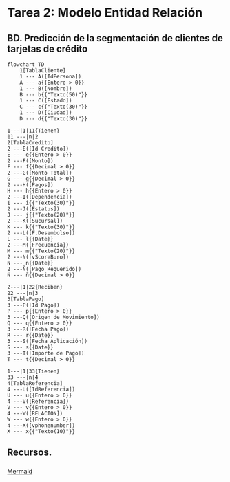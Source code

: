 # Tarea 2: Modelo Entidad Relación

## BD. Predicción de la segmentación de clientes de tarjetas de crédito

```mermaid
flowchart TD
    1[TablaCliente]
    1 --- A([IdPersona])
    A --- a{{Entero > 0}}
    1 --- B([Nombre])
    B --- b{{"Texto(50)"}}
    1 --- C([Estado])
    C --- c{{"Texto(30)"}}
    1 --- D([Ciudad])
    D --- d{{"Texto(30)"}}

1---|1|11{Tienen}
11 ---|n|2
2[TablaCredito]
2 ---E([Id Credito])
E --- e{{Entero > 0}}
2 ---F([Monto])
F --- f{{Decimal > 0}}
2 ---G([Monto Total])
G --- g{{Decimal > 0}}
2 ---H([Pagos])
H --- h{{Entero > 0}}
2 ---I([Dependencia])
I --- i{{"Texto(30)"}}
2 ---J([Estatus])
J --- j{{"Texto(20)"}}
2 ---K([Sucursal])
K --- k{{"Texto(30)"}}
2 ---L([F.Desembolso])
L --- l{{Date}}
2 ---M([Frecuencia])
M --- m{{"Texto(20)"}}
2 ---N([vScoreBuro])
N --- n{{Date}}
2 ---Ñ([Pago Requerido])
Ñ --- ñ{{Decimal > 0}}

2---|1|22{Reciben}
22 ---|n|3
3[TablaPago]
3 ---P([Id Pago])
P --- p{{Entero > 0}}
3 ---Q([Origen de Movimiento])
Q --- q{{Entero > 0}}
3 ---R([Fecha Pago])
R --- r{{Date}}
3 ---S([Fecha Aplicación])
S --- s{{Date}}
3 ---T([Importe de Pago])
T --- t{{Decimal > 0}}

1---|1|33{Tienen}
33 ---|n|4
4[TablaReferencia]
4 ---U([IdReferencia])
U --- u{{Entero > 0}}
4 ---V([Referencia])
V --- v{{Entero > 0}}
4 ---W([RELACION])
W --- w{{Entero > 0}}
4 ---X([vphonenumber])
X --- x{{"Texto(10)"}}
```
## Recursos.

### 
[Mermaid](https://mermaid.live/edit#pako:eNp1lNtyokAQhl-FmitSpZaAROPFVhk1iUk0Rs2hFnIxQqvswowZIIdFHyKPsrWP4Ivt0HiIhsiNdH9_98xPzyTE4S6QOpn4_NWZUREpo5bNFPnTrBEd-7Tpe8AieFoHlWKxqDRUq-P2QYSc0aejLNPADE2StqQFV34o5eXys-hUtXo8GAvYKE4xPE4Sm4zgLeKqWT6yyb6oqVrtMKIu34iaGHZ2IuOrqKVaTS92qbsRtTDs5ohspsnUQltoWjKSGwUmgxqWWbCFbjN97YIA14u4dEFPc-3UAGUTlF3a2AEOd4_wmWp1Ocu4M-QmSdICxwuovweer0FlxCPqp_g54tN8_EK1-nTKwxS8QHCW27-jWi2YA3OBOR5-rw7SXo4fKLjMTI9iLH2J8K8drO_BV6o1jJ1YhNmKr5D-_V3pa9U6K7UghGDM_RAtuUaFL_dII9iCXQkKcOLtmruIBd8to6daL0OHCziNBZbtIc8Oyq4-MtOUATzHILxssFYfCK_-fjFayrL50PVkIFNjHBBdXw-IYTMjG5C0qJwOI030cTowIov3sfb88NMgeataN8KbAlNcULr8xQvSw4ayW5Q958oG0hyQp3XbY4Cw2G0WseEGa8x9z6GOt_rHUnqIdHhAj-SqgzkXEaSL2VQeIRvlGLM-OIaxOziGsfalYrNK5ssAJiCyjyhjafoudedTWDa5wybx4V4Rv1etffge4Zdc-EHC7etGs3PTS9EHRF9z0Uc5MPMZlwuPgzGIFH9E_G03YtrumiAFEoAIqOfKyzJJrxWbRDMIwCZ1-deFCY39yCY2W0qUxhEfvjOH1CfUD6FA4rkrvW55dCposI3OKfvJuXyPRJy9knpC3kjd1Ep6tarVzHJFL-snNfO4QN5JvWjopeOqqZUN-VRNQzeXBfIHK2ilY7NaqZZrum4YFb12crz8D_XZ0k8)